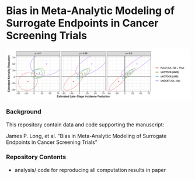 # Bias in Meta-Analytic Modeling of Surrogate Endpoints in Cancer Screening Trials


<img align="center" src="./sketch/sketch.png?raw=true">


### Background

This repository contain data and code supporting the manuscript:

James P. Long, et al. "Bias in Meta-Analytic Modeling of Surrogate Endpoints in Cancer Screening Trials"


### Repository Contents

* analysis/ code for reproducing all computation results in paper


